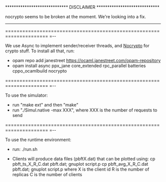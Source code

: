 ***************************** DISCLAIMER *****************************

nocrypto seems to be broken at the moment.  We're looking into a fix.

**********************************************************************



=====================================================================
=--

We use Async to implement sender/receiver threads, and
[Nocrypto](http://mirleft.github.io/ocaml-nocrypto/doc/index.html) for
crypto stuff.  To install all that, run:

- opam repo add janestreet https://ocaml.janestreet.com/opam-repository
- opam install async ppx_jane core_extended rpc_parallel batteries cppo_ocamlbuild nocrypto


=====================================================================
=--

To use the simulator:

- run "make ext" and then "make"
- run "./Simul.native -max XXX", where XXX is the number of requests
  to send


=====================================================================
=--

To use the runtime environment:

- run: ./run.sh

- Clients will produce data files (pbftX.dat) that can be plotted using:
    cp pbft_ts_X_R_C.dat pbft.dat; gnuplot script.p
    cp pbft_avg_X_R_C.dat pbft.dat; gnuplot script.p
  where X is the client id
        R is the number of replicas
	C is the number of clients
